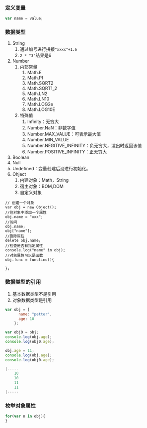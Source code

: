 ### 定义变量
```js
var name = value;
```

### 数据类型
1. String
	1. 通过加号进行拼接`"xxxx"+1.6`
	2. `2 * "3"`结果是6
2. Number
	1. 内部常量
		1. Math.E
		2. Math.PI
		3. Math.SQRT2
		4. Math.SQRT1_2
		5. Math.LN2
		6. Math.LN10
		7. Math.LOG2e
		8. Math.LOG10E
	2. 特殊值
		1. Infinity：无穷大
		2. Number.NaN：非数字值
		3. Number.MAX_VALUE：可表示最大值
		4. Number.MIN_VALUE
		5. Number.NEGITIVE_INFINITY：负无穷大，溢出时返回该值
		6. Number.POSITIVE_INFINITY：正无穷大
3. Boolean
4. Null
5. Undefined：变量创建后没进行初始化。
6. Ohject
	1. 内建对象：Math，String
	2. 宿主对象：BOM,DOM
	3. 自定义对象
```
// 创建一个对象
var obj = new Object();
//往对象中添加一个属性
obj.name = "xxx";
//访问
obj.name;
obj["name"];
//删除属性
delete obj.name;
//检查是否有指定属性
console.log("name" in obj);
//对象属性可以是函数
obj.func = functino(){

};
```


### 数据类型的引用
1. 基本数据类型不是引用
2. 对象数据类型是引用
```js
var obj = {
      name: "petter",
      age: 10
    };

var obj0 = obj;
console.log(obj.age);
console.log(obj0.age);

obj.age = 11;
console.log(obj.age);
console.log(obj0.age);

|-----
	10
	10
	11
	11
|----- 
```

### 枚举对象属性
```js
for(var n in obj){
}
```
